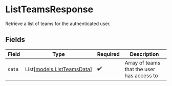 # ListTeamsResponse

Retrieve a list of teams for the authenticated user.


## Fields

| Field                                                    | Type                                                     | Required                                                 | Description                                              |
| -------------------------------------------------------- | -------------------------------------------------------- | -------------------------------------------------------- | -------------------------------------------------------- |
| `data`                                                   | List[[models.ListTeamsData](../models/listteamsdata.md)] | :heavy_check_mark:                                       | Array of teams that the user has access to               |
